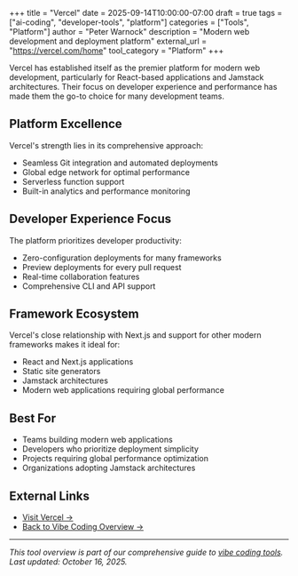 +++
title = "Vercel"
date = 2025-09-14T10:00:00-07:00
draft = true
tags = ["ai-coding", "developer-tools", "platform"]
categories = ["Tools", "Platform"]
author = "Peter Warnock"
description = "Modern web development and deployment platform"
external_url = "https://vercel.com/home"
tool_category = "Platform"
+++

Vercel has established itself as the premier platform for modern web development, particularly for React-based applications and Jamstack architectures. Their focus on developer experience and performance has made them the go-to choice for many development teams.

## Platform Excellence

Vercel's strength lies in its comprehensive approach:
- Seamless Git integration and automated deployments
- Global edge network for optimal performance
- Serverless function support
- Built-in analytics and performance monitoring

## Developer Experience Focus

The platform prioritizes developer productivity:
- Zero-configuration deployments for many frameworks
- Preview deployments for every pull request
- Real-time collaboration features
- Comprehensive CLI and API support

## Framework Ecosystem

Vercel's close relationship with Next.js and support for other modern frameworks makes it ideal for:
- React and Next.js applications
- Static site generators
- Jamstack architectures
- Modern web applications requiring global performance

## Best For

- Teams building modern web applications
- Developers who prioritize deployment simplicity
- Projects requiring global performance optimization
- Organizations adopting Jamstack architectures

## External Links

- [Visit Vercel →](https://vercel.com/home)
- [Back to Vibe Coding Overview →](/posts/vibe-coding-revolution/)

---

*This tool overview is part of our comprehensive guide to [vibe coding tools](/posts/vibe-coding-revolution/). Last updated: October 16, 2025.*
